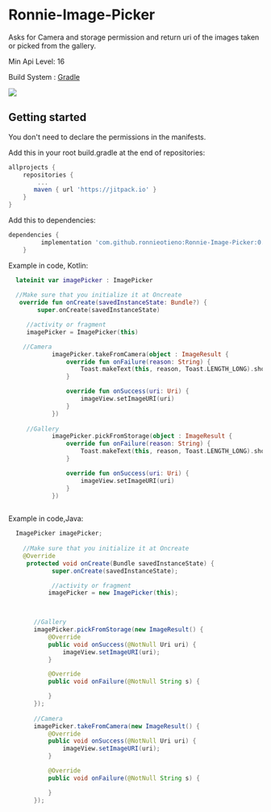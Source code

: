  # Ronnie-Image-Picker

Asks for Camera and storage permission and return uri of the images taken or picked from the gallery.

Min Api Level: 16

Build System : [Gradle](https://gradle.org/)

 [![](https://jitpack.io/v/ronnieotieno/Ronnie-Image-Picker.svg)](https://jitpack.io/#ronnieotieno/Ronnie-Image-Picker)

## Getting started

You don't need to declare the permissions in the manifests.

Add this in your root build.gradle at the end of repositories:

```groovy
allprojects {
    repositories {
        ...
       maven { url 'https://jitpack.io' }
    }
}
```
Add this to dependencies:

```groovy
dependencies {
	     implementation 'com.github.ronnieotieno:Ronnie-Image-Picker:0.4.0' //Add latest version
	}
```
Example in code, Kotlin:

```kotlin
  lateinit var imagePicker : ImagePicker
  
  //Make sure that you initialize it at Oncreate
   override fun onCreate(savedInstanceState: Bundle?) {
        super.onCreate(savedInstanceState)

	 //activity or fragment
	 imagePicker = ImagePicker(this)

    //Camera
            imagePicker.takeFromCamera(object : ImageResult {
                override fun onFailure(reason: String) {
                    Toast.makeText(this, reason, Toast.LENGTH_LONG).show()
                }

                override fun onSuccess(uri: Uri) {
                    imageView.setImageURI(uri)
                }
            })
     
     //Gallery
            imagePicker.pickFromStorage(object : ImageResult {
                override fun onFailure(reason: String) {
                    Toast.makeText(this, reason, Toast.LENGTH_LONG).show()
                }

                override fun onSuccess(uri: Uri) {
                    imageView.setImageURI(uri)
                }
            })
        
```
Example in code,Java:

```java
  ImagePicker imagePicker;
    
    //Make sure that you initialize it at Oncreate
    @Override
     protected void onCreate(Bundle savedInstanceState) {
            super.onCreate(savedInstanceState);

            //activity or fragment
           imagePicker = new ImagePicker(this);


       
       //Gallery
       imagePicker.pickFromStorage(new ImageResult() {
           @Override
           public void onSuccess(@NotNull Uri uri) {
               imageView.setImageURI(uri);
           }

           @Override
           public void onFailure(@NotNull String s) {

           }
       });
       
       //Camera
       imagePicker.takeFromCamera(new ImageResult() {
           @Override
           public void onSuccess(@NotNull Uri uri) {
               imageView.setImageURI(uri);
           }

           @Override
           public void onFailure(@NotNull String s) {

           }
       });

```
